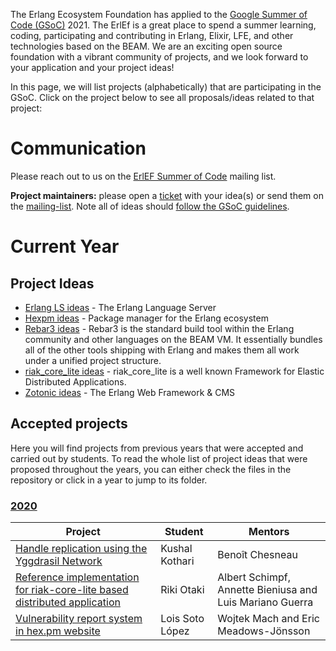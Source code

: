 The Erlang Ecosystem Foundation has applied to the  [Google Summer of Code (GSoC)](https://summerofcode.withgoogle.com) 2021. The ErlEf is a great place to spend a summer learning, coding, participating and contributing in Erlang, Elixir, LFE, and other technologies based on the BEAM. We are an exciting open source foundation with a vibrant community of projects, and we look forward to your application and your project ideas!

In this page, we will list projects (alphabetically) that are participating in the GSoC. Click on the project below to see all proposals/ideas related to that project:

# Communication

Please reach out to us on the [ErlEF Summer of Code](https://groups.google.com/forum/#!forum/gsoc-erlef) mailing list.

**Project maintainers:** please open a [ticket](https://github.com/erlef/gsoc/issues) with your idea(s) or send them on the [mailing-list](https://groups.google.com/forum/#!forum/gsoc-erlef). Note all of ideas should [follow the GSoC guidelines](https://google.github.io/gsocguides/mentor/making-your-ideas-page).

# Current Year

## Project Ideas

* [Erlang LS ideas](proposals/2021/erlang_ls.md) - The Erlang Language Server
* [Hexpm ideas](proposals/2021/hex.md) - Package manager for the Erlang ecosystem
* [Rebar3 ideas](proposals/2021/rebar3.md) - Rebar3 is the standard build tool within the Erlang community and other languages on the BEAM VM. It essentially bundles all of the other tools shipping with Erlang and makes them all work under a unified project structure.
* [riak_core_lite ideas](proposals/2021/riak_core_lite.md) - riak_core_lite is a well known Framework for Elastic Distributed Applications.
* [Zotonic ideas](proposals/2021/zotonic.md) - The Erlang Web Framework & CMS

## Accepted projects

Here you will find projects from previous years that were accepted and carried out by students. To read the whole list of project ideas that were proposed throughout the years, you can either check the files in the repository or click in a year to jump to its folder.

### [2020](proposals/2020/README.md)

| Project                                                                   | Student         | Mentors                                                  |
| ------------------------------------------------------------------------- | --------------- | -------------------------------------------------------- |
| [Handle replication using the Yggdrasil Network][2020-idea1]                            | Kushal Kothari  | Benoît Chesneau                                          |
| [Reference implementation for riak-core-lite based distributed application][2020-idea2] | Riki Otaki      | Albert Schimpf, Annette Bieniusa and Luis Mariano Guerra |
| [Vulnerability report system in hex.pm website][2020-idea3]                             | Lois Soto López | Wojtek Mach and Eric Meadows-Jönsson                     |

[2020-idea1]: https://summerofcode.withgoogle.com/archive/2020/projects/5657492056440832/
[2020-idea2]: https://summerofcode.withgoogle.com/archive/2020/projects/5834795419959296/
[2020-idea3]: https://summerofcode.withgoogle.com/archive/2020/projects/4869881054363648/